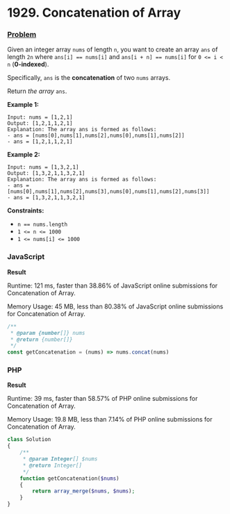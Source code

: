 # 1929. Concatenation of Array

### [Problem](https://leetcode.com/problems/concatenation-of-array/description/)

Given an integer array `nums` of length `n`, you want to create an array `ans` of length `2n` where `ans[i] == nums[i]` and `ans[i + n] == nums[i]` for `0 <= i < n` (**0-indexed**).

Specifically, `ans` is the **concatenation** of two `nums` arrays.

Return _the array_ `ans`.

**Example 1:**

```
Input: nums = [1,2,1]
Output: [1,2,1,1,2,1]
Explanation: The array ans is formed as follows:
- ans = [nums[0],nums[1],nums[2],nums[0],nums[1],nums[2]]
- ans = [1,2,1,1,2,1]
```

**Example 2:**

```
Input: nums = [1,3,2,1]
Output: [1,3,2,1,1,3,2,1]
Explanation: The array ans is formed as follows:
- ans = [nums[0],nums[1],nums[2],nums[3],nums[0],nums[1],nums[2],nums[3]]
- ans = [1,3,2,1,1,3,2,1]
```

**Constraints:**

* `n == nums.length`
* `1 <= n <= 1000`
* `1 <= nums[i] <= 1000`

### JavaScript

**Result**

Runtime: 121 ms, faster than 38.86% of JavaScript online submissions for Concatenation of Array.

Memory Usage: 45 MB, less than 80.38% of JavaScript online submissions for Concatenation of Array.

```javascript
/**
 * @param {number[]} nums
 * @return {number[]}
 */
const getConcatenation = (nums) => nums.concat(nums)
```

### PHP

**Result**

Runtime: 39 ms, faster than 58.57% of PHP online submissions for Concatenation of Array.

Memory Usage: 19.8 MB, less than 7.14% of PHP online submissions for Concatenation of Array.

```php
class Solution
{
    /**
     * @param Integer[] $nums
     * @return Integer[]
     */
    function getConcatenation($nums)
    {
        return array_merge($nums, $nums);
    }
}
```
